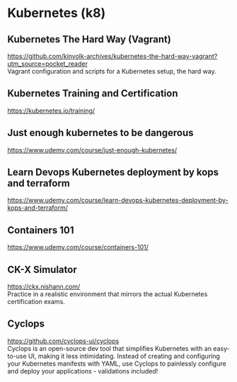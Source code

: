 # Kubernetes (k8)

## Kubernetes The Hard Way (Vagrant)
https://github.com/kinvolk-archives/kubernetes-the-hard-way-vagrant?utm_source=pocket_reader \
Vagrant configuration and scripts for a Kubernetes setup, the hard way.

## Kubernetes Training and Certification
https://kubernetes.io/training/

## Just enough kubernetes to be dangerous
https://www.udemy.com/course/just-enough-kubernetes/

## Learn Devops Kubernetes deployment by kops and terraform
https://www.udemy.com/course/learn-devops-kubernetes-deployment-by-kops-and-terraform/

## Containers 101
https://www.udemy.com/course/containers-101/

## CK-X Simulator
https://ckx.nishann.com/ \
Practice in a realistic environment that mirrors the actual Kubernetes certification exams.

## Cyclops
https://github.com/cyclops-ui/cyclops \
Cyclops is an open-source dev tool that simplifies Kubernetes with an easy-to-use UI, making it less intimidating. Instead of creating and configuring your Kubernetes manifests with YAML, use Cyclops to painlessly configure and deploy your applications - validations included!
